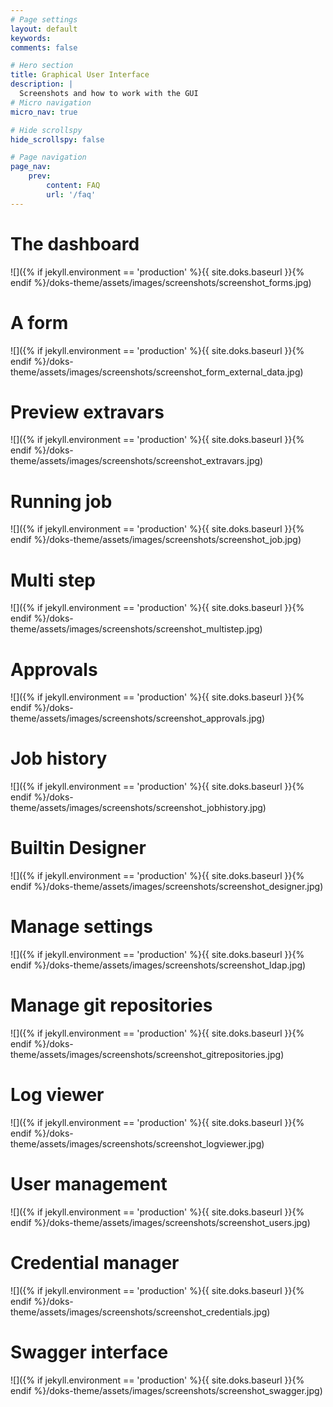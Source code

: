 ```yaml
---
# Page settings
layout: default
keywords:
comments: false

# Hero section
title: Graphical User Interface
description: | 
  Screenshots and how to work with the GUI
# Micro navigation
micro_nav: true

# Hide scrollspy
hide_scrollspy: false

# Page navigation
page_nav:
    prev:
        content: FAQ
        url: '/faq'
---
```


# The dashboard

![]({% if jekyll.environment == 'production' %}{{ site.doks.baseurl }}{% endif %}/doks-theme/assets/images/screenshots/screenshot_forms.jpg)

# A form

![]({% if jekyll.environment == 'production' %}{{ site.doks.baseurl }}{% endif %}/doks-theme/assets/images/screenshots/screenshot_form_external_data.jpg)

# Preview extravars

![]({% if jekyll.environment == 'production' %}{{ site.doks.baseurl }}{% endif %}/doks-theme/assets/images/screenshots/screenshot_extravars.jpg)

# Running job

![]({% if jekyll.environment == 'production' %}{{ site.doks.baseurl }}{% endif %}/doks-theme/assets/images/screenshots/screenshot_job.jpg)

# Multi step

![]({% if jekyll.environment == 'production' %}{{ site.doks.baseurl }}{% endif %}/doks-theme/assets/images/screenshots/screenshot_multistep.jpg)

# Approvals

![]({% if jekyll.environment == 'production' %}{{ site.doks.baseurl }}{% endif %}/doks-theme/assets/images/screenshots/screenshot_approvals.jpg)

# Job history

![]({% if jekyll.environment == 'production' %}{{ site.doks.baseurl }}{% endif %}/doks-theme/assets/images/screenshots/screenshot_jobhistory.jpg)

# Builtin Designer

![]({% if jekyll.environment == 'production' %}{{ site.doks.baseurl }}{% endif %}/doks-theme/assets/images/screenshots/screenshot_designer.jpg)

# Manage settings

![]({% if jekyll.environment == 'production' %}{{ site.doks.baseurl }}{% endif %}/doks-theme/assets/images/screenshots/screenshot_ldap.jpg)

# Manage git repositories

![]({% if jekyll.environment == 'production' %}{{ site.doks.baseurl }}{% endif %}/doks-theme/assets/images/screenshots/screenshot_gitrepositories.jpg)

# Log viewer

![]({% if jekyll.environment == 'production' %}{{ site.doks.baseurl }}{% endif %}/doks-theme/assets/images/screenshots/screenshot_logviewer.jpg)

# User management

![]({% if jekyll.environment == 'production' %}{{ site.doks.baseurl }}{% endif %}/doks-theme/assets/images/screenshots/screenshot_users.jpg)

# Credential manager

![]({% if jekyll.environment == 'production' %}{{ site.doks.baseurl }}{% endif %}/doks-theme/assets/images/screenshots/screenshot_credentials.jpg)

# Swagger interface

![]({% if jekyll.environment == 'production' %}{{ site.doks.baseurl }}{% endif %}/doks-theme/assets/images/screenshots/screenshot_swagger.jpg)
